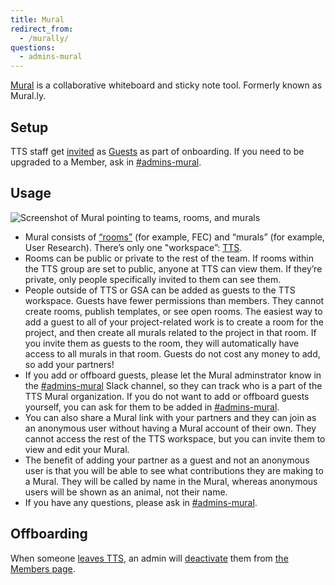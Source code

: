 ```yaml
---
title: Mural
redirect_from:
  - /murally/
questions:
  - admins-mural
---
```


[Mural](https://mural.co/) is a collaborative whiteboard and sticky note tool. Formerly known as Mural.ly.

## Setup

TTS staff get [invited](https://support.mural.co/en/articles/2113755-invite-collaborators-to-your-workspace) as [Guests](https://support.mural.co/en/articles/2113719-types-of-users-in-mural) as part of onboarding. If you need to be upgraded to a Member, ask in [#admins-mural](https://gsa-tts.slack.com/messages/admins-mural).

## Usage

![Screenshot of Mural pointing to teams, rooms, and murals]({{site.baseurl}}/images/mural/1.png)

- Mural consists of [“rooms”](https://support.mural.co/en/articles/2113770-what-is-a-room) (for example, FEC) and “murals” (for example, User Research). There’s only one "workspace”: [TTS](https://app.mural.co/t/gsa6).
- Rooms can be public or private to the rest of the team. If rooms within the TTS group are set to public, anyone at TTS can view them. If they’re private, only people specifically invited to them can see them.
- People outside of TTS or GSA can be added as guests to the TTS workspace. Guests have fewer permissions than members. They cannot create rooms, publish templates, or see open rooms. The easiest way to add a guest to all of your project-related work is to create a room for the project, and then create all murals related to the project in that room. If you invite them as guests to the room, they will automatically have access to all murals in that room. Guests do not cost any money to add, so add your partners!
- If you add or offboard guests, please let the Mural adminstrator know in the [#admins-mural](https://gsa-tts.slack.com/messages/admins-mural) Slack channel, so they can track who is a part of the TTS Mural organization. If you do not want to add or offboard guests yourself, you can ask for them to be added in [#admins-mural](https://gsa-tts.slack.com/messages/admins-mural).
- You can also share a Mural link with your partners and they can join as an anonymous user without having a Mural account of their own. They cannot access the rest of the TTS workspace, but you can invite them to view and edit your Mural.
- The benefit of adding your partner as a guest and not an anonymous user is that you will be able to see what contributions they are making to a Mural. They will be called by name in the Mural, whereas anonymous users will be shown as an animal, not their name.
- If you have any questions, please ask in [#admins-mural](https://gsa-tts.slack.com/messages/admins-mural).

## Offboarding

When someone [leaves TTS]({{site.baseurl}}/leaving-tts/), an admin will [deactivate](https://support.mural.co/en/articles/2145569-activate-and-deactivate-members) them from [the Members page](https://app.mural.co/t/gsa6/settings/members).
